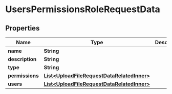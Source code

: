 

# UsersPermissionsRoleRequestData


## Properties

| Name | Type | Description | Notes |
|------------ | ------------- | ------------- | -------------|
|**name** | **String** |  |  |
|**description** | **String** |  |  [optional] |
|**type** | **String** |  |  [optional] |
|**permissions** | [**List&lt;UploadFileRequestDataRelatedInner&gt;**](UploadFileRequestDataRelatedInner.md) |  |  [optional] |
|**users** | [**List&lt;UploadFileRequestDataRelatedInner&gt;**](UploadFileRequestDataRelatedInner.md) |  |  [optional] |



